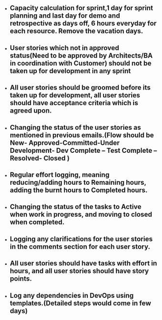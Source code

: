 - ## Capacity calculation for sprint,1 day for sprint planning and last day for demo and retrospective as days off, 6 hours everyday for each resource. Remove the vacation days. 
- ## User stories which not in approved status(Need to be approved by Architects/BA in coordination with Customer) should not be taken up for development in any sprint
- ## All user stories should be groomed before its taken up for development, all user stories should have acceptance criteria which is agreed upon.
- ## Changing the status of the user stories as mentioned in previous emails.(Flow should be New- Approved-Committed-Under Development- Dev Complete – Test Complete – Resolved- Closed )
- ## Regular effort logging, meaning reducing/adding hours to Remaining hours, adding the burnt hours to Completed hours.
- ## Changing the status of the tasks to Active when work in progress, and moving to closed when completed.
- ## Logging any clarifications for the user stories in the comments section for each user story.
- ## All user stories should have tasks with effort in hours, and all user stories should have story points.
- ## Log any dependencies in DevOps using templates.(Detailed steps would come in few days)